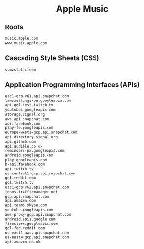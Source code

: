 


<h1 align="center">Apple Music</h1>  


## Roots


```html
music.apple.com
www.music.apple.com
```  


## Cascading Style Sheets (CSS)


```html
s.mzstatic.com
```  


## Application Programming Interfaces (APIs)


```html
usc1-gcp-v61.api.snapchat.com
lamssettings-pa.googleapis.com
api-gql-test.twitch.tv
youtubei.googleapis.com
storage.signal.org
aws.api.snapchat.com
api.facebook.com
play-fe.googleapis.com
europe-west1-gcp.api.snapchat.com
api.directory.signal.org
api.github.com
api.audible.co.uk
reminders-pa.googleapis.com
android.googleapis.com
play.googleapis.com
b-api.facebook.com
api.twitch.tv
us-central1-gcp.api.snapchat.com
gql.reddit.com
gql.twitch.tv
usc1-gcp-v62.api.snapchat.com
teams.trafficmanager.net
gcp.api.snapchat.com
api.amazon.com
api.teams.skype.com
youtube.googleapis.com
aws-proxy-gcp.api.snapchat.com
android.apis.google.com
firestore.googleapis.com
gql-fed.reddit.com
us-east1-aws.api.snapchat.com
us-east4-gcp.api.snapchat.com
api.amazon.co.uk
```  

<br>
